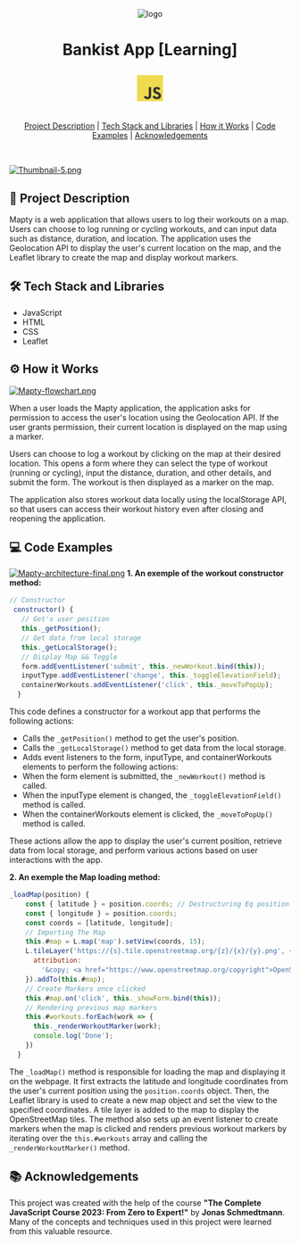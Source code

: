 <p align="center">
  <img src="https://i.postimg.cc/3N3H59FN/logo.png" width="200" alt="logo">
</p>

<h1 align="center">
  Bankist App [Learning]
  <br>
<p  align="center">
<a  href="https://developer.mozilla.org/en-US/docs/Web/JavaScript"  target="_blank"  rel="noreferrer"> <img  src="https://raw.githubusercontent.com/devicons/devicon/master/icons/javascript/javascript-original.svg"  alt="javascript"  width="48"  height="48"/> </a>
</p>
</h1>

<p align="center">
  <a href="#project-description">Project Description</a> |
  <a href="#tech-stack-and-libraries">Tech Stack and Libraries</a> |
  <a href="#how-it-works">How it Works</a> |
  <a href="#code-examples">Code Examples</a> |
  <a href="#acknowledgements">Acknowledgements</a>
</p>

<br>

[![Thumbnail-5.png](https://i.postimg.cc/9F9Jqksq/Thumbnail-5.png)](https://postimg.cc/VdYjxKfY)

<div id="project-description"></div>

## 🚀 Project Description
Mapty is a web application that allows users to log their workouts on a map. Users can choose to log running or cycling workouts, and can input data such as distance, duration, and location. The application uses the Geolocation API to display the user's current location on the map, and the Leaflet library to create the map and display workout markers.

<div id="tech-stack-and-libraries"></div>

## 🛠️ Tech Stack and Libraries
- JavaScript
- HTML
- CSS
- Leaflet

<div id="how-it-works"></div>

## ⚙️ How it Works
[![Mapty-flowchart.png](https://i.postimg.cc/QC3VYHxD/Mapty-flowchart.png)](https://postimg.cc/Q9fXHNTY)

When a user loads the Mapty application, the application asks for permission to access the user's location using the Geolocation API. If the user grants permission, their current location is displayed on the map using a marker.

Users can choose to log a workout by clicking on the map at their desired location. This opens a form where they can select the type of workout (running or cycling), input the distance, duration, and other details, and submit the form. The workout is then displayed as a marker on the map.

The application also stores workout data locally using the localStorage API, so that users can access their workout history even after closing and reopening the application.

<div id="code-examples"></div>

## 💻 Code Examples
[![Mapty-architecture-final.png](https://i.postimg.cc/VkGrsf49/Mapty-architecture-final.png)](https://postimg.cc/87vPtV2s)
**1. An exemple of the workout constructor method:**
```js
// Constructor
 constructor() {
   // Get's user position
   this._getPosition();
   // Get data from local storage
   this._getLocalStorage();
   // Display Map && Toggle
   form.addEventListener('submit', this._newWorkout.bind(this));
   inputType.addEventListener('change', this._toggleElevationField);
   containerWorkouts.addEventListener('click', this._moveToPopUp);
  }
```
This code defines a constructor for a workout app that performs the following actions:
- Calls the ```_getPosition()``` method to get the user's position.
- Calls the ```_getLocalStorage()``` method to get data from the local storage.
- Adds event listeners to the form, inputType, and containerWorkouts elements to perform the following actions:
- When the form element is submitted, the ```_newWorkout()``` method is called.
- When the inputType element is changed, the ```_toggleElevationField()``` method is called.
- When the containerWorkouts element is clicked, the ```_moveToPopUp()``` method is called.

These actions allow the app to display the user's current position, retrieve data from local storage, and perform various actions based on user interactions with the app.

**2. An exemple the Map loading method:**
```js
_loadMap(position) {
    const { latitude } = position.coords; // Destructuring Eq position.coords.latitude
    const { longitude } = position.coords;
    const coords = [latitude, longitude];
    // Importing The Map
    this.#map = L.map('map').setView(coords, 15);
    L.tileLayer('https://{s}.tile.openstreetmap.org/{z}/{x}/{y}.png', {
      attribution:
        '&copy; <a href="https://www.openstreetmap.org/copyright">OpenStreetMap</a> contributors',
    }).addTo(this.#map);
    // Create Markers once clicked
    this.#map.on('click', this._showForm.bind(this));
    // Rendering previous map markers
    this.#workouts.forEach(work => {
      this._renderWorkoutMarker(work);
      console.log('Done');
    })
  }
```
The ```_loadMap()``` method is responsible for loading the map and displaying it on the webpage. It first extracts the latitude and longitude coordinates from the user's current position using the ```position.coords``` object. Then, the Leaflet library is used to create a new map object and set the view to the specified coordinates. A tile layer is added to the map to display the OpenStreetMap tiles. The method also sets up an event listener to create markers when the map is clicked and renders previous workout markers by iterating over the ```this.#workouts``` array and calling the ```_renderWorkoutMarker()``` method.

<div id="acknowledgements"></div>

## 📚 Acknowledgements 
This project was created with the help of the course **"The Complete JavaScript Course 2023: From Zero to Expert!"** by **Jonas Schmedtmann**. Many of the concepts and techniques used in this project were learned from this valuable resource.


